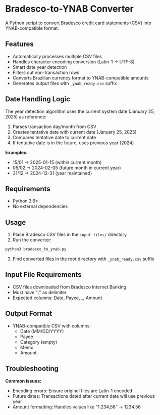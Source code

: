 # Bradesco-to-YNAB Converter

A Python script to convert Bradesco credit card statements (CSV) into YNAB-compatible format.

## Features
- Automatically processes multiple CSV files
- Handles character encoding conversion (Latin-1 → UTF-8)
- Smart date year detection
- Filters out non-transaction rows
- Converts Brazilian currency format to YNAB-compatible amounts
- Generates output files with `_ynab_ready.csv` suffix

## Date Handling Logic
The year detection algorithm uses the current system date (January 25, 2025) as reference:
1. Parses transaction day/month from CSV
2. Creates tentative date with current date (January 25, 2025)
3. Compares tentative date to current date
4. If tentative date is in the future, uses previous year (2024)

**Examples:**
- 15/01 → 2025-01-15 (within current month)
- 05/02 → 2024-02-05 (future month in current year)
- 31/12 → 2024-12-31 (year maintained)

## Requirements
- Python 3.6+
- No external dependencies

## Usage
1. Place Bradesco CSV files in the `input-files/` directory
2. Run the converter:
```bash
python3 bradesco_to_ynab.py
```
3. Find converted files in the root directory with `_ynab_ready.csv` suffix

## Input File Requirements
- CSV files downloaded from Bradesco Internet Banking
- Must have ";" as delimiter
- Expected columns: Date, Payee, _, Amount

## Output Format
- YNAB-compatible CSV with columns:
  - Date (MM/DD/YYYY)
  - Payee
  - Category (empty)
  - Memo
  - Amount

## Troubleshooting
**Common issues:**
- Encoding errors: Ensure original files are Latin-1 encoded
- Future dates: Transactions dated after current date will use previous year
- Amount formatting: Handles values like "1.234,56" → 1234.56